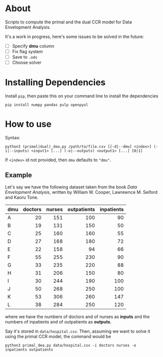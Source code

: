 # About

Scripts to compute the primal and the dual CCR model for Data Envelopment Analysis.

It's a work in progress, here's some issues to be solved in the future:
  - [ ] Specify **dmu** column
  - [ ] Fix flag system
  - [ ] Save to `.ods`
  - [ ] Choose solver

# Installing Dependencies

Install `pip`, then paste this on your command line to install the dependencies

```console
pip install numpy pandas pulp openpyxl
```

# How to use

Syntax:

```console
python3 (primal|dual)_dea.py /path/to/file.csv [[-d|--dmu] <index>] (-i|--inputs) <input1> [...] (-o|--outputs) <output1> [...] [0|1]
```

If `<index>` id not provided, then `dmu` defaults to `"dmu"`.

## Example

Let's say we have the following dataset taken from the book _Data Envelopment Analysis_, written by William W. Cooper, Lawrewnce M. Seiford and Kaoru Tone.

| dmu | doctors | nurses | outpatients | inpatients |
| --- | -------:| ------:| -----------:| ----------:|
|A    |       20|     151|          100|          90|
|B    |       19|     131|          150|          50|
|C    |       25|     160|          160|          55|
|D    |       27|     168|          180|          72|
|E    |       22|     158|           94|          66|
|F    |       55|     255|          230|          90|
|G    |       33|     235|          220|          88|
|H    |       31|     206|          150|          80|
|I    |       30|     244|          190|         100|
|J    |       50|     268|          250|         100|
|K    |       53|     306|          260|         147|
|L    |       38|     284|          250|         120|

where we have the numbers of doctors and of nurses as **inputs** and the numbers of inpatients and of outpatients as **outputs**.


Say it's stored in `data/hospital.csv`. Then, assuming we want to solve it using the primal CCR model, the command would be

```console
python3 primal_dea.py data/hospital.csv -i doctors nurses -o inpatients outpatients
```
